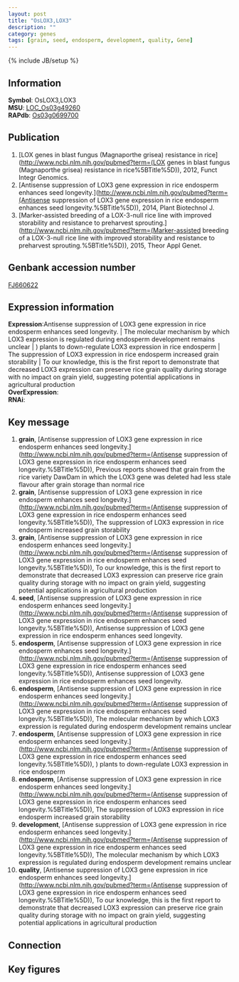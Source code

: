 ```yaml
---
layout: post
title: "OsLOX3,LOX3"
description: ""
category: genes
tags: [grain, seed, endosperm, development, quality, Gene]
---
```

{% include JB/setup %}

## Information
__Symbol__: OsLOX3,LOX3  
__MSU__: [LOC_Os03g49260](http://rice.plantbiology.msu.edu/cgi-bin/ORF_infopage.cgi?orf=LOC_Os03g49260)  
__RAPdb__: [Os03g0699700](http://rapdb.dna.affrc.go.jp/viewer/gbrowse_details/irgsp1?name=Os03g0699700)  

## Publication
1. [LOX genes in blast fungus (Magnaporthe grisea) resistance in rice](http://www.ncbi.nlm.nih.gov/pubmed?term=(LOX genes in blast fungus (Magnaporthe grisea) resistance in rice%5BTitle%5D)), 2012, Funct Integr Genomics.
2. [Antisense suppression of LOX3 gene expression in rice endosperm enhances seed longevity.](http://www.ncbi.nlm.nih.gov/pubmed?term=(Antisense suppression of LOX3 gene expression in rice endosperm enhances seed longevity.%5BTitle%5D)), 2014, Plant Biotechnol J.
3. [Marker-assisted breeding of a LOX-3-null rice line with improved storability and resistance to preharvest sprouting.](http://www.ncbi.nlm.nih.gov/pubmed?term=(Marker-assisted breeding of a LOX-3-null rice line with improved storability and resistance to preharvest sprouting.%5BTitle%5D)), 2015, Theor Appl Genet.

## Genbank accession number
[FJ660622](http://www.ncbi.nlm.nih.gov/nuccore/FJ660622)

## Expression information
__Expression__:Antisense suppression of LOX3 gene expression in rice endosperm enhances seed longevity. |  The molecular mechanism by which LOX3 expression is regulated during endosperm development remains unclear | ) plants to down-regulate LOX3 expression in rice endosperm |  The suppression of LOX3 expression in rice endosperm increased grain storability |  To our knowledge, this is the first report to demonstrate that decreased LOX3 expression can preserve rice grain quality during storage with no impact on grain yield, suggesting potential applications in agricultural production  
__OverExpression__:  
__RNAi__:  

## Key message
1. __grain__, [Antisense suppression of LOX3 gene expression in rice endosperm enhances seed longevity.](http://www.ncbi.nlm.nih.gov/pubmed?term=(Antisense suppression of LOX3 gene expression in rice endosperm enhances seed longevity.%5BTitle%5D)),  Previous reports showed that grain from the rice variety DawDam in which the LOX3 gene was deleted had less stale flavour after grain storage than normal rice
2. __grain__, [Antisense suppression of LOX3 gene expression in rice endosperm enhances seed longevity.](http://www.ncbi.nlm.nih.gov/pubmed?term=(Antisense suppression of LOX3 gene expression in rice endosperm enhances seed longevity.%5BTitle%5D)),  The suppression of LOX3 expression in rice endosperm increased grain storability
3. __grain__, [Antisense suppression of LOX3 gene expression in rice endosperm enhances seed longevity.](http://www.ncbi.nlm.nih.gov/pubmed?term=(Antisense suppression of LOX3 gene expression in rice endosperm enhances seed longevity.%5BTitle%5D)),  To our knowledge, this is the first report to demonstrate that decreased LOX3 expression can preserve rice grain quality during storage with no impact on grain yield, suggesting potential applications in agricultural production
4. __seed__, [Antisense suppression of LOX3 gene expression in rice endosperm enhances seed longevity.](http://www.ncbi.nlm.nih.gov/pubmed?term=(Antisense suppression of LOX3 gene expression in rice endosperm enhances seed longevity.%5BTitle%5D)), Antisense suppression of LOX3 gene expression in rice endosperm enhances seed longevity.
5. __endosperm__, [Antisense suppression of LOX3 gene expression in rice endosperm enhances seed longevity.](http://www.ncbi.nlm.nih.gov/pubmed?term=(Antisense suppression of LOX3 gene expression in rice endosperm enhances seed longevity.%5BTitle%5D)), Antisense suppression of LOX3 gene expression in rice endosperm enhances seed longevity.
6. __endosperm__, [Antisense suppression of LOX3 gene expression in rice endosperm enhances seed longevity.](http://www.ncbi.nlm.nih.gov/pubmed?term=(Antisense suppression of LOX3 gene expression in rice endosperm enhances seed longevity.%5BTitle%5D)),  The molecular mechanism by which LOX3 expression is regulated during endosperm development remains unclear
7. __endosperm__, [Antisense suppression of LOX3 gene expression in rice endosperm enhances seed longevity.](http://www.ncbi.nlm.nih.gov/pubmed?term=(Antisense suppression of LOX3 gene expression in rice endosperm enhances seed longevity.%5BTitle%5D)), ) plants to down-regulate LOX3 expression in rice endosperm
8. __endosperm__, [Antisense suppression of LOX3 gene expression in rice endosperm enhances seed longevity.](http://www.ncbi.nlm.nih.gov/pubmed?term=(Antisense suppression of LOX3 gene expression in rice endosperm enhances seed longevity.%5BTitle%5D)),  The suppression of LOX3 expression in rice endosperm increased grain storability
9. __development__, [Antisense suppression of LOX3 gene expression in rice endosperm enhances seed longevity.](http://www.ncbi.nlm.nih.gov/pubmed?term=(Antisense suppression of LOX3 gene expression in rice endosperm enhances seed longevity.%5BTitle%5D)),  The molecular mechanism by which LOX3 expression is regulated during endosperm development remains unclear
10. __quality__, [Antisense suppression of LOX3 gene expression in rice endosperm enhances seed longevity.](http://www.ncbi.nlm.nih.gov/pubmed?term=(Antisense suppression of LOX3 gene expression in rice endosperm enhances seed longevity.%5BTitle%5D)),  To our knowledge, this is the first report to demonstrate that decreased LOX3 expression can preserve rice grain quality during storage with no impact on grain yield, suggesting potential applications in agricultural production

## Connection

## Key figures


